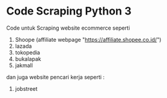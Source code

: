 <h1>Code Scraping Python 3</h1>

Code untuk Scraping website ecommerce seperti
1. Shoope (affiliate webpage "https://affiliate.shopee.co.id/")
2. lazada
3. tokopedia
4. bukalapak
5. jakmall

dan juga website pencari kerja seperti :
1. jobstreet

